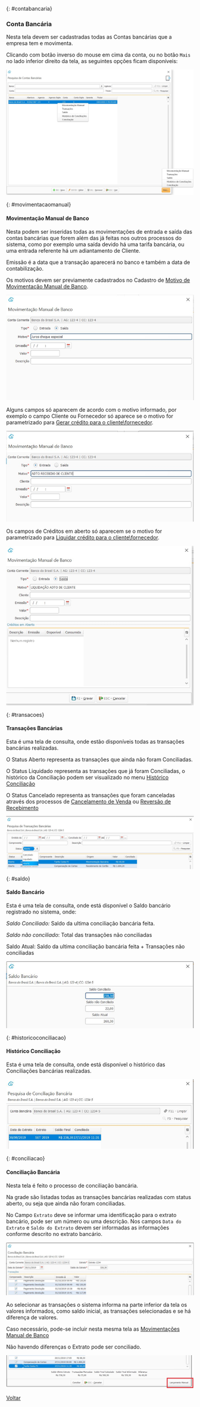 

{: #contabancaria}

### Conta Bancária

Nesta tela devem ser cadastradas todas as Contas bancárias que a empresa tem e movimenta.

Clicando com botão inverso do mouse em cima da conta,  ou no botão `Mais` no lado inferior direito da tela, as seguintes opções ficam disponíveis:

![](images/financeiro_contas_bancarias.jpg)



{: #movimentacaomanual}

#### Movimentação Manual de Banco

Nesta podem ser inseridas todas as movimentações de entrada e saída das contas bancárias que forem além das já feitas nos outros processos do sistema, como por exemplo uma saída devido há uma tarifa bancária, ou uma entrada referente há um adiantamento de Cliente.

Emissão é a data que a transação aparecerá no banco e também a data de contabilização.

Os motivos devem ser previamente cadastrados no Cadastro de [Motivo de Movimentação Manual de Banco](financeiro_motivo_movimentacao_manual_banco.md#cadastro).

![](images/financeiro_contas_bancarias_movimentacao_manual.jpg)

Alguns campos só aparecem de acordo com o motivo informado, por exemplo o campo Cliente ou Fornecedor só aparece se o motivo for parametrizado para [Gerar crédito para o cliente\fornecedor](financeiro_motivo_movimentacao_manual_banco.md#gerarcredito).

![](images/financeiro_contas_bancarias_movimentacao_manual_cliente.jpg)



Os campos de Créditos em aberto só aparecem se o motivo for parametrizado para [Liquidar crédito para o cliente\fornecedor](financeiro_motivo_movimentacao_manual_banco.md#liquidarcredito).

![](images/financeiro_contas_bancarias_movimentacao_manual_liquidarcredito.jpg)



{: #transacoes}

#### Transações Bancárias

Esta é uma tela de consulta, onde estão disponíveis todas as transações bancárias realizadas.

O Status Aberto representa as transações que ainda não foram Conciliadas. 

O Status Liquidado representa as transações que já foram Conciliadas, o histórico da Conciliação podem ser visualizado no menu [Histórico Conciliação](financeiro_conta_bancaria.md#historicoconciliacao)

O Status Cancelado representa as transações que foram canceladas através dos processos de [Cancelamento de Venda](venda_cancelamento.md) ou [Reversão de Recebimento](financeiro_contas_receber.md#reversao) 

![](images/financeiro_contas_bancarias_transacoes.jpg)



{: #saldo}

#### Saldo Bancário

Esta é uma tela de consulta, onde está disponível o Saldo bancário registrado no sistema, onde:

*Saldo Conciliado:* Saldo da ultima conciliação bancária feita.

*Saldo não conciliado*: Total das transações não conciliadas

Saldo Atual: Saldo da ultima conciliação bancária feita + Transações não conciliadas

![](images/financeiro_contas_bancarias_saldo.jpg)



{: #historicoconciliacao}

#### Histórico Conciliação

Esta é uma tela de consulta, onde está disponível o histórico das Conciliações bancárias realizadas.

![](images/financeiro_contas_bancarias_historico_conciliacao.jpg)



{: #conciliacao}

#### Conciliação Bancária

Nesta tela é feito o processo de conciliação bancária.

Na grade são listadas todas as transações bancárias realizadas com status aberto, ou seja que ainda não foram conciliadas.

No Campo `Extrato` deve se informar uma identificação para o extrato bancário, pode ser um número ou uma descrição. Nos campos `Data do Extrato` e `Saldo do Extrato` devem ser informadas as informações conforme descrito no extrato bancário.

![](images/financeiro_contas_bancarias_conciliacao_bancaria.jpg)



Ao selecionar as transações o sistema informa na parte inferior da tela os valores informados, como saldo inicial, as transações selecionadas e se há diferença de valores.

Caso necessário, pode-se incluir nesta mesma tela as [Movimentações Manual de Banco](financeiro_conta_bancaria.md##movimentacaomanual)

Não havendo diferenças o Extrato pode ser conciliado.

![](images/financeiro_contas_bancarias_conciliacao_bancaria_diferenca.jpg)



[Voltar](financeiro.md#financeirobanco)

